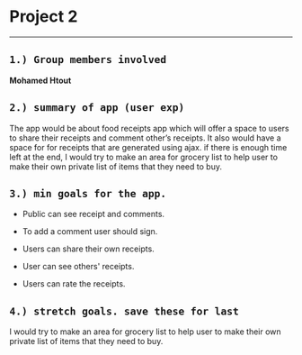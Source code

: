 # Project 2
*****

## `1.) Group members involved`

**Mohamed Htout**

## `2.) summary of app (user exp)`

The app would be about food receipts app which will offer a space to users to share their receipts and comment other’s receipts. It also would have a space for for receipts that are generated using ajax.
if there is enough time left at the end, I would try to make an area for grocery list to help user to make their own private list of items that they need to buy.

## `3.) min goals for the app.`

* Public can see receipt and comments.

* To add a comment user should sign.

* Users can share their own receipts.

* User can see others' receipts.

* Users can rate the receipts.



## `4.) stretch goals. save these for last`

I would try to make an area for grocery list to help user to make their own private list of items that they need to buy.


